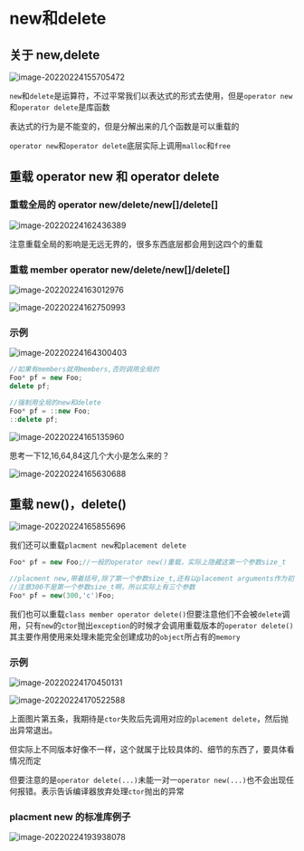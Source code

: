 #  new和delete

## 关于 new,delete

![image-20220224155705472](https://s2.loli.net/2022/02/24/SmYPOXJx9KZoF25.png)

`new`和`delete`是运算符，不过平常我们以表达式的形式去使用，但是`operator new`和`operator delete`是库函数

表达式的行为是不能变的，但是分解出来的几个函数是可以重载的

`operator new`和`operator delete`底层实际上调用`malloc`和`free`

## 重载 operator new 和 operator delete

### 重载全局的 operator new/delete/new[]/delete[]

![image-20220224162436389](https://s2.loli.net/2022/02/24/O1P4I9TwceBqYRa.png)

注意重载全局的影响是无远无界的，很多东西底层都会用到这四个的重载



### 重载 member operator new/delete/new[]/delete[]

![image-20220224163012976](https://s2.loli.net/2022/02/24/61xVTItO4qWa5Ey.png)



![image-20220224162750993](https://s2.loli.net/2022/02/24/qZBTXE5y6blN4kx.png)



### 示例

![image-20220224164300403](https://s2.loli.net/2022/02/24/28M4qcdfUGYTprQ.png)



```cpp
//如果有members就用members,否则调用全局的
Foo* pf = new Foo;
delete pf;

//强制用全局的new和delete
Foo* pf = ::new Foo;
::delete pf;
```



![image-20220224165135960](https://s2.loli.net/2022/02/24/1F3YTZKPeRdyqSU.png)

思考一下12,16,64,84这几个大小是怎么来的？



![image-20220224165630688](https://s2.loli.net/2022/02/24/e3LumMQqUh8Rrfw.png)

## 重载 new()，delete()

![image-20220224165855696](https://s2.loli.net/2022/02/24/d57PH1vQsLyReo4.png)

我们还可以重载`placment new`和`placement delete`
```cpp
Foo* pf = new Foo;//一般的operator new()重载，实际上隐藏这第一个参数size_t

//placment new,带着括号,除了第一个参数size_t,还有以placement arguments作为初值的参数
//注意300不是第一个参数size_t啊，所以实际上有三个参数
Foo* pf = new(300,'c')Foo;
```

我们也可以重载`class member operator delete()`但要注意他们不会被`delete`调用，只有`new`的`ctor`抛出`exception`的时候才会调用重载版本的`operator delete()`其主要作用使用来处理未能完全创建成功的`object`所占有的`memory`

### 示例

![image-20220224170450131](https://s2.loli.net/2022/02/24/iqXkEreAY9wpDf5.png)



![image-20220224170522588](https://s2.loli.net/2022/02/24/tWENoPvpaRfUMJG.png)

上面图片第五条，我期待是`ctor`失败后先调用对应的`placement delete`，然后抛出异常退出。

但实际上不同版本好像不一样，这个就属于比较具体的、细节的东西了，要具体看情况而定

但要注意的是`operator delete(...)`未能一对一`operator new(...)`也不会出现任何报错。表示告诉编译器放弃处理`ctor`抛出的异常

### placment new 的标准库例子

![image-20220224193938078](https://s2.loli.net/2022/02/24/XNDJF1mtjacQzl7.png)
